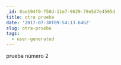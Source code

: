 ```yaml
---
_id: 0ae194f0-750d-11e7-9629-79e5d7e4595d
title: otra prueba
date: '2017-07-30T09:54:13.646Z'
slug: otra-prueba
tags:
  - user-generated
---
```

prueba número 2
